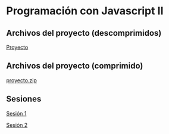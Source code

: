 # Programación con Javascript II

## Archivos del proyecto (descomprimidos)

[Proyecto](./proyecto/)

## Archivos del proyecto (comprimido)

[proyecto.zip](./proyecto.zip)

## Sesiones
[Sesión 1](https://youtu.be/ttGm3OdRylE)

[Sesión 2](https://youtu.be/y1ii-KLw_Wo)
